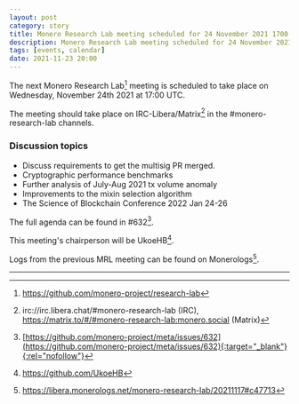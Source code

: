 ```yaml
---
layout: post
category: story
title: Monero Research Lab meeting scheduled for 24 November 2021 1700 UTC
description: Monero Research Lab meeting scheduled for 24 November 2021 1700 UTC on irc/Matrix channels.
tags: [events, calendar]
date: 2021-11-23 20:00
---
```


The next Monero Research Lab[^1] meeting is scheduled to take place on Wednesday, November 24th 2021 at 17:00 UTC.

The meeting should take place on IRC-Libera/Matrix[^2] in the #monero-research-lab channels.

### Discussion topics

- Discuss requirements to get the multisig PR merged.
- Cryptographic performance benchmarks
- Further analysis of July-Aug 2021 tx volume anomaly
- Improvements to the mixin selection algorithm
- The Science of Blockchain Conference 2022 Jan 24-26

The full agenda can be found in #632[^3].

This meeting's chairperson will be UkoeHB[^4].

Logs from the previous MRL meeting can be found on Monerologs[^5].

---

[^1]: https://github.com/monero-project/research-lab
[^2]: irc://irc.libera.chat/#monero-research-lab (IRC), https://matrix.to/#/#monero-research-lab:monero.social (Matrix)
[^3]: [https://github.com/monero-project/meta/issues/632](https://github.com/monero-project/meta/issues/632){:target="_blank"}{:rel="nofollow"}
[^4]: https://github.com/UkoeHB
[^5]: https://libera.monerologs.net/monero-research-lab/20211117#c47713
